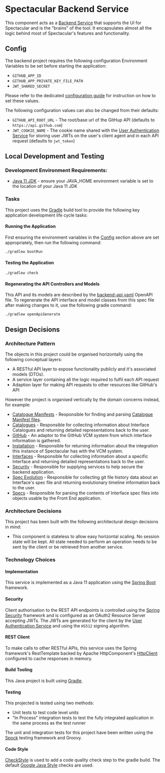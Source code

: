 # Spectacular Backend Service
This component acts as a [Backend Service](../docs/architecture.md#backend-service) that supports the UI for Spectacular and is the "brains" of the tool. It encapsulates almost all the logic behind most of Spectacular's features and functionality.

## Config
The backend project requires the following configuration Environment Variables to be set before starting the application:
- `GITHUB_APP_ID`
- `GITHUB_APP_PRIVATE_KEY_FILE_PATH`
- `JWT_SHARED_SECRET` 

Please refer to the dedicated [configuration guide](../docs/configuration.md) for instruction on how to set these values.

The following configuration values can also be changed from their defaults:
- `GITHUB_API_ROOT_URL` - The root/base url of the GitHup API (defaults to `https://api.github.com`)
- `JWT_COOKIE_NAME` - The cookie name shared with the [User Authentication Service](../docs/architecture.md#user-authentication-service) for storing user JWTs on the user's client agent and in each API request (defaults to `jwt_token`)

## Local Development and Testing

### Development Environment Requirements:
- [Java 11 JDK](https://jdk.java.net/11/) - ensure your JAVA_HOME environment variable is set to the location of your Java 11 JDK

### Tasks
This project uses the [Gradle](https://docs.gradle.org/current/userguide/userguide.html) build tool to provide the following key application development life cycle tasks:

#### Running the Application
First ensuring the environment variables in the [Config](#config) section above are set appropriately, then run the following command:
```
./gradlew bootRun
```

#### Testing the Application
```
./gradlew check
```

#### Regenerating the API Controllers and Models
This API and its models are described by the [backend-api.yaml](/specs/backend-api.yaml) OpenAPI file.
To regenerate the API interface and model classes from this spec file after making changes to it, use the following gradle command:
```
./gradlew openApiGenerate
```

## Design Decisions
### Architecture Pattern
The objects in this project could be organised horizontally using the following conceptual layers:
- A RESTful API layer to expose functionality publicly and it's associated models (DTOs).
- A service layer containing all the logic required to fulfil each API request
- Adaption layer for making API requests to other resources like GitHub's API

However the project is organised vertically by the domain concerns instead, for example:
- [Catalogue Manifests](src/main/java/spectacular/backend/cataloguemanifest) - Responsible for finding and parsing [Catalogue Manifest files](../docs/catalogue-configuration.md).
- [Catalogues](src/main/java/spectacular/backend/catalogues) - Responsible for collecting information about Interface Catalogues and returning detailed representations back to the user.
- [GitHub](src/main/java/spectacular/backend/github) - An adaptor to the GitHub VCM system from which interface information is gathered.
- [Installation](src/main/java/spectacular/backend/installation) - Responsible for returning information about the integration this instance of Spectacular has with the VCM system.
- [Interfaces](src/main/java/spectacular/backend/interfaces) - Responsible for collecting information about a specific Interface and returning detailed representations back to the user.
- [Security](src/main/java/spectacular/backend/security) - Responsible for supplying services to help secure the backend application.
- [Spec Evolution](src/main/java/spectacular/backend/specevolution) - Responsible for collecting git file history data about an Interface's spec file and returning evolutionary timeline information back to the user.
- [Specs](src/main/java/spectacular/backend/specs) - Responsible for parsing the contents of Interface spec files into objects usable by the Front End application.

### Architecture Decisions
This project has been built with the following architectural design decisions in mind:
- This component is stateless to allow easy horizontal scaling. No session state will be kept. All state needed to perform an operation needs to be sent by the client or be retrieved from another service. 

### Technology Choices
#### Implementation
This service is implemented as a Java 11 application using the [Spring Boot](https://spring.io/projects/spring-boot) framework.

#### Security
Client authorisation to the REST API endpoints is controlled using the [Spring Security](https://spring.io/projects/spring-security) framework and is configured as an OAuth2 Resource Server accepting JWTs. The JWTs are generated for the client by the [User Authentication Service](../docs/architecture.md#user-authentication-service) and using the `HS512` signing algorithm.

#### REST Client
To make calls to other RESTful APIs, this service uses the Spring framework's RestTemplate backed by Apache HttpComponent's [HttpClient](https://hc.apache.org/httpcomponents-client-ga/) configured to cache responses in memory.

#### Build Tooling
This Java project is built using [Gradle](https://docs.gradle.org/current/userguide/userguide.html).

#### Testing
This projected is tested using two methods:
- Unit tests to test code level units
- "In Process" integration tests to test the fully integrated application in the same process as the test runner

The unit and integration tests for this project have been written using the [Spock](http://spockframework.org/) testing framework and Groovy.

#### Code Style
[CheckStyle](https://checkstyle.org/) is used to add a code quality check step to the gradle build. The default [Google Java Style](https://github.com/checkstyle/checkstyle/blob/master/src/main/resources/google_checks.xml) checks are used.
